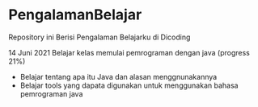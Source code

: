 # PengalamanBelajar
Repository ini Berisi Pengalaman Belajarku di Dicoding

14 Juni 2021
Belajar kelas memulai pemrograman dengan java (progress 21%)
  * Belajar tentang apa itu Java dan alasan menggnunakannya
  * Belajar  tools yang dapata digunakan untuk menggunakan bahasa pemrograman java
